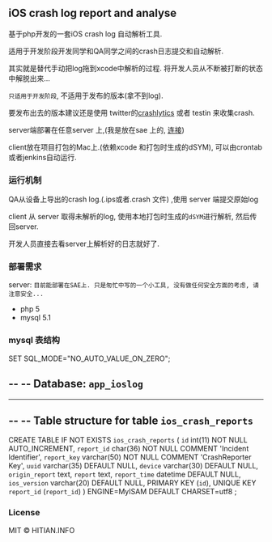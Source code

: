 ## iOS crash log report and analyse

基于php开发的一套iOS crash log 自动解析工具.

适用于开发阶段开发同学和QA同学之间的crash日志提交和自动解析.

其实就是替代手动把log拖到xcode中解析的过程. 将开发人员从不断被打断的状态中解脱出来...

`只适用于开发阶段`, 不适用于发布的版本(拿不到log).

要发布出去的版本建议还是使用 twitter的[crashlytics](https://get.fabric.io/crashlytics) 或者 testin 来收集crash.


server端部署在任意server 上,(我是放在sae 上的, [连接](http://sae.sina.com.cn/))

client放在项目打包的Mac上.(依赖xcode 和打包时生成的dSYM), 可以由crontab 或者jenkins自动运行.


### 运行机制

QA从设备上导出的crash log.(.ips或者.crash 文件) ,使用 server 端提交原始log

client 从 server 取得未解析的log, 使用本地打包时生成的`dSYM`进行解析, 然后传回server.

开发人员直接去看server上解析好的日志就好了.


### 部署需求

server: `目前能部署在SAE上. 只是匆忙中写的一个小工具, 没有做任何安全方面的考虑, 请注意安全...`

+ php 5
+ mysql 5.1



### mysql 表结构

SET SQL_MODE="NO_AUTO_VALUE_ON_ZERO";

--
-- Database: `app_ioslog`
--

-- --------------------------------------------------------

--
-- Table structure for table `ios_crash_reports`
--

CREATE TABLE IF NOT EXISTS `ios_crash_reports` (
  `id` int(11) NOT NULL AUTO_INCREMENT,
  `report_id` char(36) NOT NULL COMMENT 'Incident Identifier',
  `report_key` varchar(50) NOT NULL COMMENT 'CrashReporter Key',
  `uuid` varchar(35) DEFAULT NULL,
  `device` varchar(30) DEFAULT NULL,
  `origin_report` text,
  `report` text,
  `report_time` datetime DEFAULT NULL,
  `ios_version` varchar(20) DEFAULT NULL,
  PRIMARY KEY (`id`),
  UNIQUE KEY `report_id` (`report_id`)
) ENGINE=MyISAM  DEFAULT CHARSET=utf8 ;



### License

MIT © HITIAN.INFO
